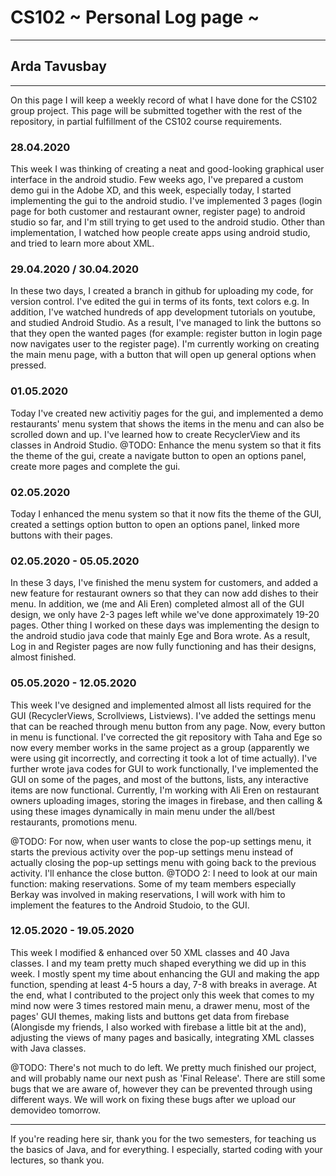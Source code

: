 # CS102 ~ Personal Log page ~
****
## Arda Tavusbay
****

On this page I will keep a weekly record of what I have done for the CS102 group project. This page will be submitted together with the rest of the repository, in partial fulfillment of the CS102 course requirements.

### 28.04.2020
This week I was thinking of creating a neat and good-looking graphical user interface in the android studio. Few weeks ago, I've prepared a custom demo gui in the Adobe XD, and this week, especially today, I started implementing the gui to the android studio. I've implemented 3 pages (login page for both customer and restaurant owner, register page) to android studio so far, and I'm still trying to get used to the android studio. Other than implementation, I watched how people create apps using android studio, and tried to learn more about XML.

### 29.04.2020 / 30.04.2020
In these two days, I created a branch in github for uploading my code, for version control. I've edited the gui in terms of its fonts, text colors e.g. In addition, I've watched hundreds of app development tutorials on youtube, and studied Android Studio. As a result, I've managed to link the buttons so that they open the wanted pages (for example: register button in login page now navigates user to the register page). I'm currently working on creating the main menu page, with a button that will open up general options when pressed.

### 01.05.2020
Today I've created new activitiy pages for the gui, and implemented a demo restaurants' menu system that shows the items in the menu and can also be scrolled down and up. I've learned how to create RecyclerView and its classes in Android Studio.
@TODO: Enhance the menu system so that it fits the theme of the gui, create a navigate button to open an options panel, create more pages and complete the gui.

### 02.05.2020
Today I enhanced the menu system so that it now fits the theme of the GUI, created a settings option button to open an options panel, linked more buttons with their pages. 

### 02.05.2020 - 05.05.2020
In these 3 days, I've finished the menu system for customers, and added a new feature for restaurant owners so that they can now add dishes to their menu. In addition, we (me and Ali Eren) completed almost all of the GUI design, we only have 2-3 pages left while we've done approximately 19-20 pages. Other thing I worked on these days was implementing the design to the android studio java code that mainly Ege and Bora wrote. As a result, Log in and Register pages are now fully functioning and has their designs, almost finished.

### 05.05.2020 - 12.05.2020
This week I've designed and implemented almost all lists required for the GUI (RecyclerViews, Scrollviews, Listviews). I've added the settings menu that can be reached through menu button from any page. Now, every button in menu is functional. I've corrected the git repository with Taha and Ege so now every member works in the same project as a group (apparently we were using git incorrectly, and correcting it took a lot of time actually). I've further wrote java codes for GUI to work functionally, I've implemented the GUI on some of the pages, and most of the buttons, lists, any interactive items are now functional. Currently, I'm working with Ali Eren on restaurant owners uploading images, storing the images in firebase, and then calling & using these images dynamically in main menu under the all/best restaurants, promotions menu. 

@TODO: For now, when user wants to close the pop-up settings menu, it starts the previous activity over the pop-up settings menu instead of actually closing the pop-up settings menu with going back to the previous activity. I'll enhance the close button.
@TODO 2: I need to look at our main function: making reservations. Some of my team members especially Berkay was involved in making reservations, I will work with him to implement the features to the Android Studoio, to the GUI.

### 12.05.2020 - 19.05.2020
This week I modified & enhanced over 50 XML classes and 40 Java classes. I and my team pretty much shaped everything we did up in this week. I mostly spent my time about enhancing the GUI and making the app function, spending at least 4-5 hours a day, 7-8 with breaks in average. At the end, what I contributed to the project only this week that comes to my mind now were 3 times restored main menu, a drawer menu, most of the pages' GUI themes, making lists and buttons get data from firebase (Alongisde my friends, I also worked with firebase a little bit at the and), adjusting the views of many pages and basically, integrating XML classes with Java classes.

@TODO: There's not much to do left. We pretty much finished our project, and will probably name our next push as 'Final Release'. There are still some bugs that we are aware of, however they can be prevented through using different ways. We will work on fixing these bugs after we upload our demovideo tomorrow.

****

If you're reading here sir, thank you for the two semesters, for teaching us the basics of Java, and for everything. I especially, started coding with your lectures, so thank you.
